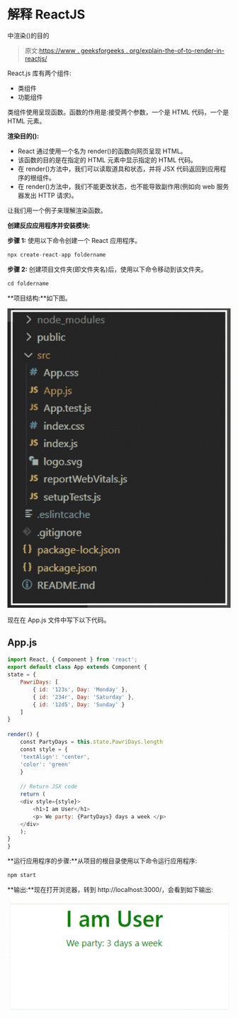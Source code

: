 # 解释 ReactJS

中渲染()的目的

> 原文:[https://www . geeksforgeeks . org/explain-the-of-to-render-in-reactjs/](https://www.geeksforgeeks.org/explain-the-purpose-of-render-in-reactjs/)

React.js 库有两个组件:

*   类组件
*   功能组件

类组件使用呈现函数。函数的作用是:接受两个参数，一个是 HTML 代码，一个是 HTML 元素。

**渲染目的():**

*   React 通过使用一个名为 render()的函数向网页呈现 HTML。
*   该函数的目的是在指定的 HTML 元素中显示指定的 HTML 代码。
*   在 render()方法中，我们可以读取道具和状态，并将 JSX 代码返回到应用程序的根组件。
*   在 render()方法中，我们不能更改状态，也不能导致副作用(例如向 web 服务器发出 HTTP 请求)。

让我们用一个例子来理解渲染函数。

**创建反应应用程序并安装模块:**

**步骤 1:** 使用以下命令创建一个 React 应用程序。

```jsx
npx create-react-app foldername
```

**步骤 2:** 创建项目文件夹(即文件夹名)后，使用以下命令移动到该文件夹。

```jsx
cd foldername
```

**项目结构:**如下图。

![](img/e4fb6e96753f9487a90fce6f5183b8fe.png)

现在在 App.js 文件中写下以下代码。

## App.js

```jsx
import React, { Component } from 'react';
export default class App extends Component {
state = {
    PawriDays: [
        { id: '123s', Day: 'Monday' },
        { id: '234r', Day: 'Saturday' },
        { id: '12d5', Day: 'Sunday' }
    ]
}

render() {
    const PartyDays = this.state.PawriDays.length
    const style = {
    'textAlign': 'center',
    'color': 'green'
    }

    // Return JSX code
    return (
    <div style={style}>
        <h1>I am User</h1>
        <p> We party: {PartyDays} days a week </p>
    </div>
    );
}
}
```

**运行应用程序的步骤:**从项目的根目录使用以下命令运行应用程序:

```jsx
npm start
```

**输出:**现在打开浏览器，转到 http://localhost:3000/，会看到如下输出:

![](img/bc261aa90faf41677bf6a25325d9307c.png)
